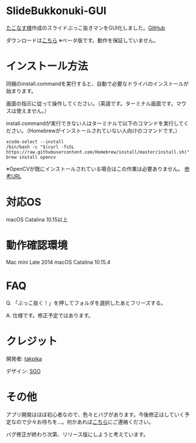 # SlideBukkonuki-GUI
[たこなす様](https://twitter.com/ITF_tako)作成のスライドぶっこ抜きマンをGUI化しました。[GitHub](https://github.com/takonasu/SlideBukkonuki)

ダウンロードは[こちら](https://github.com/takpika/SlideBukkonuki-GUI/releases)
※ベータ版です。動作を保証していません。

# インストール方法
同梱のinstall.commandを実行すると、自動で必要なドライバのインストールが始まります。

画面の指示に従って操作してください。（英語です。ターミナル画面です。マウスは使えません。）

install.commandが実行できない人はターミナルで以下のコマンドを実行してください。（Homebrewがインストールされていない人向けのコマンドです。）
```
xcode-select --install
/bin/bash -c "$(curl -fsSL https://raw.githubusercontent.com/Homebrew/install/master/install.sh)"
brew install opencv
```
※OpenCVが既にインストールされている場合はこの作業は必要ありません。
[参考URL](https://qiita.com/pypypyo14/items/4bf3b8bd511b6e93c9f9)

# 対応OS
macOS Catalina 10.15以上

# 動作確認環境
Mac mini Late 2014
macOS Catalina 10.15.4

# FAQ
Q. 「ぶっこ抜く！」を押してフォルダを選択したあとフリーズする。

A. 仕様です。修正予定ではあります。

# クレジット
開発者: [takpika](https://twitter.com/takpika0308)

デザイン: [SGO](https://twitter.com/SGO_ITF)

# その他
アプリ開発はほぼ初心者なので、色々とバグがあります。今後修正はしていく予定なので少々お待ちを…。何かあれば[こちら](https://github.com/takpika/SlideBukkonuki-GUI/issues)にご連絡ください。

バグ修正が終わり次第、リリース版にしようと考えています。
